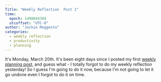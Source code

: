 ```yaml
---
Title: "Weekly Reflection  Post 1"
time:
  epoch: 1490044304
  utcoffset: "UTC-0"
author: "Jackie Meggesto"
categories:
  - weekly reflection
  - productivity
  - planning
---
```


It's Monday, March 20th. It's been eight days since I posted my first [weekly planning post](/blog/2017/03/weeklyplan1), and guess what - I totally forgot to do my weekly reflection yesterday! So I guess I'm going to do it now, because I'm not going to let it go undone even I forgot to do it on time. 

